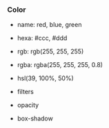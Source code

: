 ### Color

- name: red, blue, green
- hexa: #ccc, #ddd
- rgb: rgb(255, 255, 255)
- rgba: rgba(255, 255, 255, 0.8)
- hsl(39, 100%, 50%)

- filters
- opacity
- box-shadow
